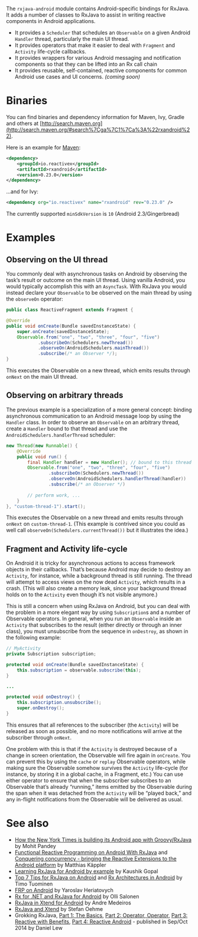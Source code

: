 The `rxjava-android` module contains Android-specific bindings for RxJava. It adds a number of classes to RxJava to assist in writing reactive components in Android applications.

- It provides a `Scheduler` that schedules an `Observable` on a given Android `Handler` thread, particularly the main UI thread.
- It provides operators that make it easier to deal with `Fragment` and `Activity` life-cycle callbacks.
- It provides wrappers for various Android messaging and notification components so that they can be lifted into an Rx call chain
- It provides reusable, self-contained, reactive components for common Android use cases and UI concerns. _(coming soon)_

# Binaries

You can find binaries and dependency information for Maven, Ivy, Gradle and others at [http://search.maven.org](http://search.maven.org/#search%7Cga%7C1%7Ca%3A%22rxandroid%22).

Here is an example for [Maven](http://search.maven.org/#search%7Cga%7C1%7Ca%3A%22rxandroid%22):

```xml
<dependency>
    <groupId>io.reactivex</groupId>
    <artifactId>rxandroid</artifactId>
    <version>0.23.0</version>
</dependency>
```

&hellip;and for Ivy:

```xml
<dependency org="io.reactivex" name="rxandroid" rev="0.23.0" />
```

The currently supported `minSdkVersion` is `10` (Android 2.3/Gingerbread)

# Examples

## Observing on the UI thread

You commonly deal with asynchronous tasks on Android by observing the task&#8217;s result or outcome on the main UI thread. Using vanilla Android, you would typically accomplish this with an `AsyncTask`. With RxJava you would instead declare your `Observable` to be observed on the main thread by using the `observeOn` operator:

```java
public class ReactiveFragment extends Fragment {

@Override
public void onCreate(Bundle savedInstanceState) {
    super.onCreate(savedInstanceState);
    Observable.from("one", "two", "three", "four", "five")
            .subscribeOn(Schedulers.newThread())
            .observeOn(AndroidSchedulers.mainThread())
            .subscribe(/* an Observer */);
}
```
 
This executes the Observable on a new thread, which emits results through `onNext` on the main UI thread.

## Observing on arbitrary threads
The previous example is a specialization of a more general concept: binding asynchronous communication to an Android message loop by using the `Handler` class. In order to observe an `Observable` on an arbitrary thread, create a `Handler` bound to that thread and use the `AndroidSchedulers.handlerThread` scheduler:

```java
new Thread(new Runnable() {
    @Override
    public void run() {
        final Handler handler = new Handler(); // bound to this thread
        Observable.from("one", "two", "three", "four", "five")
                .subscribeOn(Schedulers.newThread())
                .observeOn(AndroidSchedulers.handlerThread(handler))
                .subscribe(/* an Observer */)
                    
        // perform work, ...
    }
}, "custom-thread-1").start();
```

This executes the Observable on a new thread and emits results through `onNext` on `custom-thread-1`. (This example is contrived since you could as well call `observeOn(Schedulers.currentThread())` but it illustrates the idea.)

## Fragment and Activity life-cycle

On Android it is tricky for asynchronous actions to access framework objects in their callbacks. That&#8217;s because Android may decide to destroy an `Activity`, for instance, while a background thread is still running. The thread will attempt to access views on the now dead `Activity`, which results in a crash. (This will also create a memory leak, since your background thread holds on to the `Activity` even though it&#8217;s not visible anymore.)

This is still a concern when using RxJava on Android, but you can deal with the problem in a more elegant way by using `Subscription`s and a number of Observable operators. In general, when you run an `Observable` inside an `Activity` that subscribes to the result (either directly or through an inner class), you must unsubscribe from the sequence in `onDestroy`, as shown in the following example:

```java
// MyActivity
private Subscription subscription;

protected void onCreate(Bundle savedInstanceState) {
    this.subscription = observable.subscribe(this);
}

...

protected void onDestroy() {
    this.subscription.unsubscribe();
    super.onDestroy();
}
```

This ensures that all references to the subscriber (the `Activity`) will be released as soon as possible, and no more notifications will arrive at the subscriber through `onNext`.

One problem with this is that if the `Activity` is destroyed because of a change in screen orientation, the Observable will fire again in `onCreate`. You can prevent this by using the `cache` or `replay` Observable operators, while making sure the Observable somehow survives the `Activity` life-cycle (for instance, by storing it in a global cache, in a Fragment, etc.) You can use either operator to ensure that when the subscriber subscribes to an Observable that&#8217;s already &ldquo;running,&rdquo; items emitted by the Observable during the span when it was detached from the `Activity` will be &ldquo;played back,&rdquo; and any in-flight notifications from the Observable will be delivered as usual.

# See also
* [How the New York Times is building its Android app with Groovy/RxJava](http://open.blogs.nytimes.com/2014/08/18/getting-groovy-with-reactive-android/?_php=true&_type=blogs&_php=true&_type=blogs&_r=1&) by Mohit Pandey
* [Functional Reactive Programming on Android With RxJava](http://mttkay.github.io/blog/2013/08/25/functional-reactive-programming-on-android-with-rxjava/) and [Conquering concurrency - bringing the Reactive Extensions to the Android platform](https://speakerdeck.com/mttkay/conquering-concurrency-bringing-the-reactive-extensions-to-the-android-platform) by Matthias Käppler
* [Learning RxJava for Android by example](https://github.com/kaushikgopal/Android-RxJava) by Kaushik Gopal
* [Top 7 Tips for RxJava on Android](http://blog.futurice.com/top-7-tips-for-rxjava-on-android) and [Rx Architectures in Android](http://www.slideshare.net/TimoTuominen1/rxjava-architectures-on-android-8-android-livecode-32531688) by Timo Tuominen
* [FRP on Android](http://slid.es/yaroslavheriatovych/frponandroid) by Yaroslav Heriatovych
* [Rx for .NET and RxJava for Android](http://blog.futurice.com/tech-pick-of-the-week-rx-for-net-and-rxjava-for-android) by Olli Salonen
* [RxJava in Xtend for Android](http://blog.futurice.com/android-development-has-its-own-swift) by Andre Medeiros
* [RxJava and Xtend](http://mnmlst-dvlpr.blogspot.de/2014/07/rxjava-and-xtend.html) by Stefan Oehme
* Grokking RxJava, [Part 1: The Basics](http://blog.danlew.net/2014/09/15/grokking-rxjava-part-1/), [Part 2: Operator, Operator](http://blog.danlew.net/2014/09/22/grokking-rxjava-part-2/), [Part 3: Reactive with Benefits](http://blog.danlew.net/2014/09/30/grokking-rxjava-part-3/), [Part 4: Reactive Android](http://blog.danlew.net/2014/10/08/grokking-rxjava-part-4/) - published in Sep/Oct 2014 by Daniel Lew